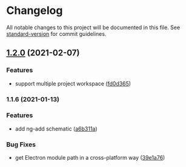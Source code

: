# Changelog

All notable changes to this project will be documented in this file. See [standard-version](https://github.com/conventional-changelog/standard-version) for commit guidelines.

## [1.2.0](https://github.com/bampakoa/ngx-electronify/compare/1.1.6...1.2.0) (2021-02-07)


### Features

* support multiple project workspace ([fd0d365](https://github.com/bampakoa/ngx-electronify/commit/fd0d36542fbb7f5e22857b13f8be2b60a53e0a25))

### 1.1.6 (2021-01-13)


### Features

* add ng-add schematic ([a6b311a](https://github.com/bampakoa/ngx-electronify/commit/a6b311ab2f0d7f8db8e3a7f77027b0b0dc1bb7e0))

### Bug Fixes

* get Electron module path in a cross-platform way ([39e1a76](https://github.com/bampakoa/ngx-electronify/commit/39e1a76ffe3d5a3c1b8ccec84e2df739ea18ca03))